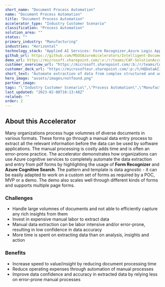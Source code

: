 ```yaml
---
short_name: "Document Process Automation"
name: "Document Process Automation"
title: "Document Process Automation"
accelerator_type: "Industry Customer Scenario"
classification: "Process Automation"
solution_area: ""
status: ""
primary_industry: "Manufacturing"
industries: "Horizontal"
technology_stack: "Applied AI Services: Form Recognizer,Azure Logic Apps,Azure Cosmos DB,Power BI,Azure Data Explorer,Bot Framework,Luis"
github_url: https://github.com/MSUSAzureAccelerators/Intelligent-Document-Processing-Accelerator
demo_url: https://microsoft.sharepoint.com/:v:/r/teams/CAF-SolutionAccelerators/Shared%20Documents/General/BVA%20Files/Intelligent%20Document%20Processing/POV_demo_Intelligent%20Document%20Processing.mp4?csf=1&web=1&e=0HpkAa
customer_overview_url: "https://microsoft.sharepoint.com/:b:/r/teams/CAF-SolutionAccelerators/Shared%20Documents/General/BVA%20Files/Intelligent%20Document%20Processing/Intelligent%20Document%20Processing%20Overview.pdf?csf=1&web=1&e=GEDa1Q"
customer_deck_url: "https://microsofteur.sharepoint.com/:p:/t/HQDataAIIndustryTeam/EWem9s1YQExIiK6NP6-p8EwBi_PTcWn08PxdvffIao6QWg?e=z3rvvq"
short_text: "Automate extraction of data from complex structured and unstructured documents to unlock insights."
hero_image: "assets/images/notfound.png"
partner_image: 
tags: "\"Industry Customer Scenario\",\"Process Automation\",\"Manufacturing\",\"Horizontal\",\"Applied AI Services: Form Recognizer\",\"Azure Logic Apps\",\"Azure Cosmos DB\",\"Power BI\",\"Azure Data Explorer\",\"Bot Framework\",\"Luis\""
last_updated: "2023-02-08T18:13:48Z"
related: ""
order: 2
---
```

## About this Accelerator

Many organizations process huge volumnes of diverse documents in various formats. These forms go through a manual data entry process to extract all the relevant information before the data can be used by software applications. The manual processing is costly adds time and is often an error-prone practice. The accelerator demonstrates how organizations can use Azure cognitive services to completely automate the data extraction and entry from pdf forms by highlighting the usage of **Form Recognizer** and **Azure Cognitive Search**. The pattern and template is data agnostic - it can be easily adapted to work on a custom set of forms as required by a POC, MVP or a demo. The demo also scales well through different kinds of forms and supports multiple page forms.

### Challenges
- Handle large volumnes of documents and not able to efficiently capture any rich insights from them
- Invest in expensive manual labor to extract data
- Manual data extraction can be labor intensive and/or error-prone, resulting in low confidence in data accuracy
- More time is spent on extracting data than on analysis, insights and action

### Benefits
- Increase speed to value/insight by reducing document processing time
- Reduce operating expenses through automation of manual processes
- Improve data confidence and accuracy in extracted data by relying less on error-prone manual processes